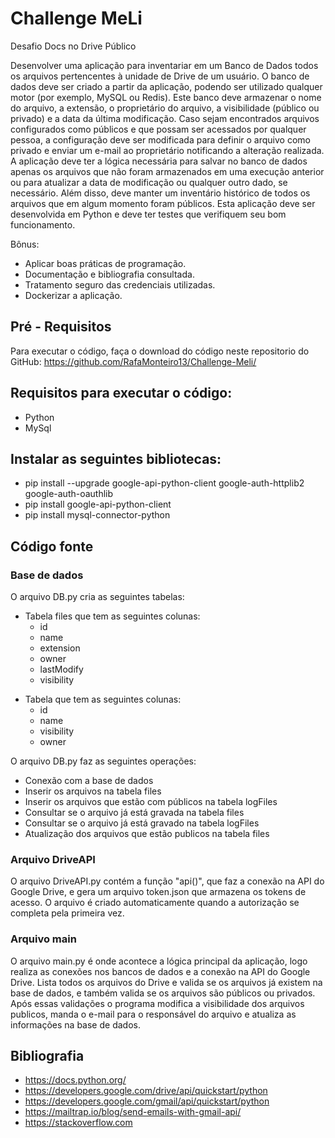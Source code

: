 # Challenge MeLi
Desafio Docs no Drive Público

Desenvolver uma aplicação para inventariar em um Banco de Dados todos os arquivos pertencentes à unidade de Drive de um usuário. 
O banco de dados deve ser criado a partir da aplicação, podendo ser utilizado qualquer motor (por exemplo, MySQL ou Redis). Este banco deve armazenar o nome do arquivo, a extensão, o proprietário do arquivo, a visibilidade (público ou privado) e a data da última modificação.
Caso sejam encontrados arquivos configurados como públicos e que possam ser acessados por qualquer pessoa, a configuração deve ser modificada para definir o arquivo como privado e enviar um e-mail ao proprietário notificando a alteração realizada.
A aplicação deve ter a lógica necessária para salvar no banco de dados apenas os arquivos que não foram armazenados em uma execução anterior ou para atualizar a data de modificação ou qualquer outro dado, se necessário. Além disso, deve manter um inventário histórico de todos os arquivos que em algum momento foram públicos.
Esta aplicação deve ser desenvolvida em Python e deve ter testes que verifiquem seu bom funcionamento.

Bônus:
 
* Aplicar boas práticas de programação.
* Documentação e bibliografia consultada.
* Tratamento seguro das credenciais utilizadas.
* Dockerizar a aplicação.

## Pré - Requisitos
Para executar o código, faça o download do código neste repositorio do GitHub: https://github.com/RafaMonteiro13/Challenge-Meli/

## Requisitos para executar o código:
- Python
- MySql
## Instalar as seguintes bibliotecas:
   * pip install --upgrade google-api-python-client google-auth-httplib2 google-auth-oauthlib
   * pip install google-api-python-client
   * pip install mysql-connector-python

## Código fonte
### Base de dados
O arquivo DB.py cria as seguintes tabelas:
* Tabela files que tem as seguintes colunas:
  - id
  - name
  - extension
  - owner
  - lastModify
  - visibility
- Tabela que tem as seguintes colunas:
  - id
  - name
  - visibility
  - owner

O arquivo DB.py faz as seguintes operações:
- Conexão com a base de dados
- Inserir os arquivos na tabela files
- Inserir os arquivos que estão com públicos na tabela logFiles
- Consultar se o arquivo já está gravada na tabela files
- Consultar se o arquivo já está gravado na tabela logFiles
- Atualização dos arquivos que estão publicos na tabela files

### Arquivo DriveAPI
O arquivo DriveAPI.py contém a função "api()", que faz a conexão na API do Google Drive,
e gera um arquivo token.json que armazena os tokens de acesso. O arquivo é criado automaticamente
quando a autorização se completa pela primeira vez.

### Arquivo main
O arquivo main.py é onde acontece a lógica principal da aplicação, logo realiza as conexões nos bancos de dados e a
conexão na API do Google Drive. Lista todos os arquivos do Drive e valida se os arquivos já existem na base de dados, e
também valida se os arquivos são públicos ou privados. Após essas validações o programa modifica a visibilidade dos arquivos
publicos, manda o e-mail para o responsável do arquivo e atualiza as informações na base de dados.

## Bibliografia
- https://docs.python.org/
- https://developers.google.com/drive/api/quickstart/python
- https://developers.google.com/gmail/api/quickstart/python
- https://mailtrap.io/blog/send-emails-with-gmail-api/
- https://stackoverflow.com
